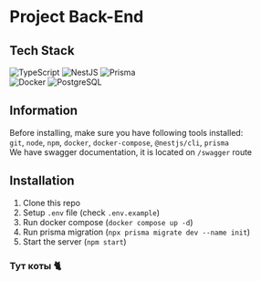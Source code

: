 # Project Back-End

## Tech Stack

![TypeScript](https://img.shields.io/badge/-TypeScript-3178C6?logo=typescript&logoColor=fff)
![NestJS](https://img.shields.io/badge/-NestJS-E0234E?logo=nestjs&logoColor=fff)
![Prisma](https://img.shields.io/badge/-Prisma-2D3748?logo=prisma&logoColor=fff)\
![Docker](https://img.shields.io/badge/-Docker-2496ED?logo=docker&logoColor=fff)
![PostgreSQL](https://img.shields.io/badge/-PostgreSQL-4169E1?logo=postgresql&logoColor=fff)

## Information

Before installing, make sure you have following tools installed:\
`git`, `node`, `npm`, `docker`, `docker-compose`, `@nestjs/cli`, `prisma`\
We have swagger documentation, it is located on `/swagger` route

## Installation

1. Clone this repo
2. Setup `.env` file (check `.env.example`)
3. Run docker compose (`docker compose up -d`)
4. Run prisma migration (`npx prisma migrate dev --name init`)
5. Start the server (`npm start`)

### Тут коты 🐈
